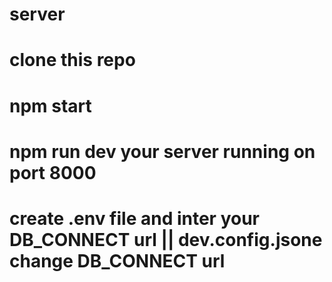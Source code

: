 # server
# clone this repo 
# npm start
# npm run dev your server running on port 8000 
# create .env file and inter your DB_CONNECT url || dev.config.jsone change DB_CONNECT url 
